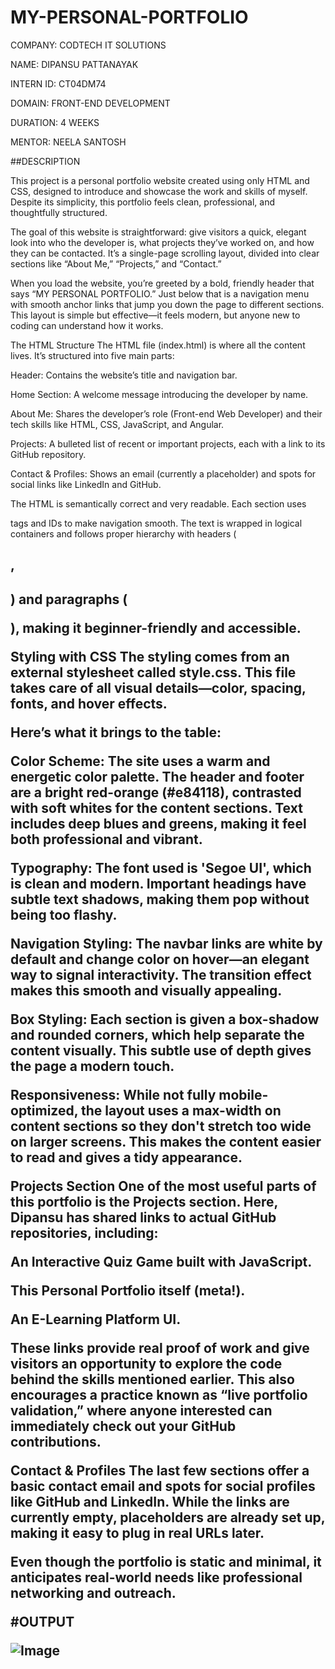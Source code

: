 # MY-PERSONAL-PORTFOLIO

COMPANY: CODTECH IT SOLUTIONS

NAME: DIPANSU PATTANAYAK

INTERN ID: CT04DM74

DOMAIN: FRONT-END DEVELOPMENT

DURATION: 4 WEEKS

MENTOR: NEELA SANTOSH

##DESCRIPTION

This project is a personal portfolio website created using only HTML and CSS, designed to introduce and showcase the work and skills of myself. Despite its simplicity, this portfolio feels clean, professional, and thoughtfully structured.

The goal of this website is straightforward: give visitors a quick, elegant look into who the developer is, what projects they’ve worked on, and how they can be contacted. It’s a single-page scrolling layout, divided into clear sections like “About Me,” “Projects,” and “Contact.”

When you load the website, you’re greeted by a bold, friendly header that says “MY PERSONAL PORTFOLIO.” Just below that is a navigation menu with smooth anchor links that jump you down the page to different sections. This layout is simple but effective—it feels modern, but anyone new to coding can understand how it works.

The HTML Structure
The HTML file (index.html) is where all the content lives. It’s structured into five main parts:

Header: Contains the website’s title and navigation bar.

Home Section: A welcome message introducing the developer by name.

About Me: Shares the developer’s role (Front-end Web Developer) and their tech skills like HTML, CSS, JavaScript, and Angular.

Projects: A bulleted list of recent or important projects, each with a link to its GitHub repository.

Contact & Profiles: Shows an email (currently a placeholder) and spots for social links like LinkedIn and GitHub.

The HTML is semantically correct and very readable. Each section uses <section> tags and IDs to make navigation smooth. The text is wrapped in logical containers and follows proper hierarchy with headers  (<h1>, <h2>) and paragraphs (<p>), making it beginner-friendly and accessible.

Styling with CSS
The styling comes from an external stylesheet called style.css. This file takes care of all visual details—color, spacing, fonts, and hover effects.

Here’s what it brings to the table:

Color Scheme: The site uses a warm and energetic color palette. The header and footer are a bright red-orange (#e84118), contrasted with soft whites for the content sections. Text includes deep blues and greens, making it feel both professional and vibrant.

Typography: The font used is 'Segoe UI', which is clean and modern. Important headings have subtle text shadows, making them pop without being too flashy.

Navigation Styling: The navbar links are white by default and change color on hover—an elegant way to signal interactivity. The transition effect makes this smooth and visually appealing.

Box Styling: Each section is given a box-shadow and rounded corners, which help separate the content visually. This subtle use of depth gives the page a modern touch.

Responsiveness: While not fully mobile-optimized, the layout uses a max-width on content sections so they don't stretch too wide on larger screens. This makes the content easier to read and gives a tidy appearance.

Projects Section
One of the most useful parts of this portfolio is the Projects section. Here, Dipansu has shared links to actual GitHub repositories, including:

An Interactive Quiz Game built with JavaScript.

This Personal Portfolio itself (meta!).

An E-Learning Platform UI.

These links provide real proof of work and give visitors an opportunity to explore the code behind the skills mentioned earlier. This also encourages a practice known as “live portfolio validation,” where anyone interested can immediately check out your GitHub contributions.

Contact & Profiles
The last few sections offer a basic contact email and spots for social profiles like GitHub and LinkedIn. While the links are currently empty, placeholders are already set up, making it easy to plug in real URLs later.

Even though the portfolio is static and minimal, it anticipates real-world needs like professional networking and outreach.

#OUTPUT

![Image](https://github.com/user-attachments/assets/460794fb-32e7-444a-954c-b73cab9622ad)


